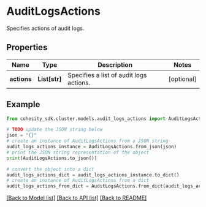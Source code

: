# AuditLogsActions

Specifies actions of audit logs.

## Properties

Name | Type | Description | Notes
------------ | ------------- | ------------- | -------------
**actions** | **List[str]** | Specifies a list of audit logs actions. | [optional] 

## Example

```python
from cohesity_sdk.cluster.models.audit_logs_actions import AuditLogsActions

# TODO update the JSON string below
json = "{}"
# create an instance of AuditLogsActions from a JSON string
audit_logs_actions_instance = AuditLogsActions.from_json(json)
# print the JSON string representation of the object
print(AuditLogsActions.to_json())

# convert the object into a dict
audit_logs_actions_dict = audit_logs_actions_instance.to_dict()
# create an instance of AuditLogsActions from a dict
audit_logs_actions_from_dict = AuditLogsActions.from_dict(audit_logs_actions_dict)
```
[[Back to Model list]](../README.md#documentation-for-models) [[Back to API list]](../README.md#documentation-for-api-endpoints) [[Back to README]](../README.md)


